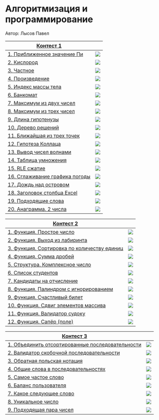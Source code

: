 # Алгоритмизация и программирование

Автор: Лысов Павел

|[Контест 1](https://contest.yandex.ru/contest/53548/standings/) |  |
| --- | :-: |
| [1. Приближенное значение Пи](RepoRoot/contest_01/01/main.cpp) | ![](RepoRoot/img/ppcpp.ico) 
| [2. Кислород](RepoRoot/contest_01/02/main.go) |  ![](RepoRoot/img/go_bbb.ico) |
| [3. Частное](RepoRoot/contest_01/03/main.cpp) | ![](RepoRoot/img/ppcpp.ico) |
| [4. Произведение](RepoRoot/contest_01/04/main.go) | ![](RepoRoot/img/go_bbb.ico) |
| [5. Индекс массы тела](RepoRoot/contest_01/05/main.cpp) | ![](RepoRoot/img/ppcpp.ico) |
| [6. Банкомат](RepoRoot/contest_01/06/main.go) | ![](RepoRoot/img/go_bbb.ico) |
| [7. Максимум из двух чисел](RepoRoot/contest_01/07/main.cpp) | ![](RepoRoot/img/ppcpp.ico)|
| [8. Максимум из трех чисел](RepoRoot/contest_01/08/main.go) | ![](RepoRoot/img/go_bbb.ico) |
| [9. Длина гипотенузы](RepoRoot/contest_01/09/main.cpp) | ![](RepoRoot/img/ppcpp.ico) |
| [10. Дерево решений](RepoRoot/contest_01/10/main.go) | ![](RepoRoot/img/go_bbb.ico) |
| [11. Ближайшая из трех точек](RepoRoot/contest_01/11/main.cpp) | ![](RepoRoot/img/ppcpp.ico) |
| [12. Гипотеза Коллаца](RepoRoot/contest_01/12/main.go) | ![](RepoRoot/img/go_bbb.ico) |
| [13. Вывод чисел волнами](RepoRoot/contest_01/13/main.cpp) | ![](RepoRoot/img/ppcpp.ico) |
| [14. Таблица умножения](RepoRoot/contest_01/14/main.go) | ![](RepoRoot/img/go_bbb.ico) |
| [15. RLE сжатие](RepoRoot/contest_01/15/main.cpp) | ![](RepoRoot/img/ppcpp.ico) |
| [16. Сглаживание графика погоды](RepoRoot/contest_01/16/main.go) | ![](RepoRoot/img/go_bbb.ico) |
| [17. Дождь над островом](RepoRoot/contest_01/17/main.cpp) | ![](RepoRoot/img/ppcpp.ico) |
| [18. Заголовок столбца Excel](RepoRoot/contest_01/18/main.cpp) | ![](RepoRoot/img/ppcpp.ico) |
| [19. Подходящие слова](RepoRoot/contest_01/19/main.cpp) | ![](RepoRoot/img/ppcpp.ico)|
| [20. Анаграмма. 2 числа](RepoRoot/contest_01/20/main.cpp) | ![](RepoRoot/img/ppcpp.ico)|

|[Контест 2](https://contest.yandex.ru/contest/52676/problems/) |  |
| --- | :-: |
| [1. Функция. Простое число](RepoRoot/contest_02/01/main.cpp) | ![](RepoRoot/img/ppcpp.ico) |
| [2. Функция. Выход из лабиринта](RepoRoot/contest_02/02/main.cpp) |  ![](RepoRoot/img/ppcpp.ico) |
| [3. Функция. Сортировка по количеству единиц](RepoRoot/contest_02/03/main.cpp) | ![](RepoRoot/img/ppcpp.ico) |
| [4. Функция. Сумма дробей](RepoRoot/contest_02/04/main.cpp) | ![](RepoRoot/img/ppcpp.ico) |
| [5. Структура. Комплексное число](RepoRoot/contest_02/05/main.cpp) | ![](RepoRoot/img/ppcpp.ico) |
| [6. Список студентов](RepoRoot/contest_02/06/main.cpp) | ![](RepoRoot/img/ppcpp.ico) |
| [7. Кандидаты на отчисление](RepoRoot/contest_02/07/main.cpp) | ![](RepoRoot/img/ppcpp.ico) |
| [8. Функция. Палиндром с игнорированием](RepoRoot/contest_02/08/main.go) | ![](RepoRoot/img/go_bbb.ico) |
| [9. Функция. Счастливый билет](RepoRoot/contest_02/09/main.go) | ![](RepoRoot/img/go_bbb.ico) |
| [10. Функция. Сдвиг элементов массива](RepoRoot/contest_02/10/main.go) | ![](RepoRoot/img/go_bbb.ico) |
| [11. Функция. Валидатор судоку](RepoRoot/contest_02/11/main.go) | ![](RepoRoot/img/go_bbb.ico) |
| [12. Функция. Сапёр (поле)](RepoRoot/contest_02/12/main.go) | ![](RepoRoot/img/go_bbb.ico) |

|[Контест 3](https://contest.yandex.ru/contest/53550/problems/) |  |
| --- | :-: |
| [1. Объединить отсортированные последовательности](RepoRoot/contest_03/01/main.cpp) | ![](RepoRoot/img/ppcpp.ico) |
| [2. Валидатор скобочной последовательности](RepoRoot/contest_03/02/main.cpp) |  ![](RepoRoot/img/ppcpp.ico) |
| [3. Обратная польская нотация](RepoRoot/contest_03/03/main.cpp) | ![](RepoRoot/img/ppcpp.ico) |
| [4. Общие слова в последовательностях](RepoRoot/contest_03/04/main.cpp) | ![](RepoRoot/img/ppcpp.ico) |
| [5. Самое частое слово](RepoRoot/contest_03/05/main.cpp) | ![](RepoRoot/img/ppcpp.ico) |
| [6. Баланс пользователя](RepoRoot/contest_03/06/main.cpp) | ![](RepoRoot/img/ppcpp.ico) |
| [7. Какое следующее слово](RepoRoot/contest_03/07/main.cpp) | ![](RepoRoot/img/ppcpp.ico) |
| [8. Уникальное число](RepoRoot/contest_03/08/main.go) | ![](RepoRoot/img/go_bbb.ico) |
| [9. Подходящая пара чисел](RepoRoot/contest_03/09/main.go) | ![](RepoRoot/img/ppcpp.ico) |

